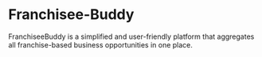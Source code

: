 # Franchisee-Buddy
FranchiseeBuddy is a simplified and user-friendly platform that aggregates all franchise-based business opportunities in one place.
